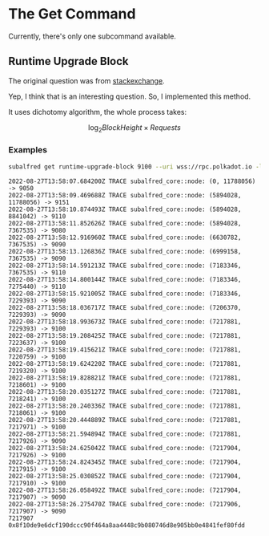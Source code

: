# The Get Command
Currently, there's only one subcommand available.

## Runtime Upgrade Block
The original question was from [stackexchange](https://substrate.stackexchange.com/questions/3861/how-do-you-tell-which-block-number-the-last-runtime-upgrade-happened-on-a-chain).

Yep, I think that is an interesting question.
So, I implemented this method.

It uses dichotomy algorithm, the whole process takes:

$$\log_{2} BlockHeight\times Requests$$

### Examples
```sh
subalfred get runtime-upgrade-block 9100 --uri wss://rpc.polkadot.io -lsubalfred_core::node
```
```log
2022-08-27T13:58:07.684200Z TRACE subalfred_core::node: (0, 11788056) -> 9050
2022-08-27T13:58:09.469688Z TRACE subalfred_core::node: (5894028, 11788056) -> 9151
2022-08-27T13:58:10.874493Z TRACE subalfred_core::node: (5894028, 8841042) -> 9110
2022-08-27T13:58:11.852626Z TRACE subalfred_core::node: (5894028, 7367535) -> 9080
2022-08-27T13:58:12.916960Z TRACE subalfred_core::node: (6630782, 7367535) -> 9090
2022-08-27T13:58:13.126836Z TRACE subalfred_core::node: (6999158, 7367535) -> 9090
2022-08-27T13:58:14.591213Z TRACE subalfred_core::node: (7183346, 7367535) -> 9110
2022-08-27T13:58:14.800144Z TRACE subalfred_core::node: (7183346, 7275440) -> 9110
2022-08-27T13:58:15.921005Z TRACE subalfred_core::node: (7183346, 7229393) -> 9090
2022-08-27T13:58:18.036717Z TRACE subalfred_core::node: (7206370, 7229393) -> 9090
2022-08-27T13:58:18.993673Z TRACE subalfred_core::node: (7217881, 7229393) -> 9100
2022-08-27T13:58:19.208425Z TRACE subalfred_core::node: (7217881, 7223637) -> 9100
2022-08-27T13:58:19.415621Z TRACE subalfred_core::node: (7217881, 7220759) -> 9100
2022-08-27T13:58:19.624220Z TRACE subalfred_core::node: (7217881, 7219320) -> 9100
2022-08-27T13:58:19.828821Z TRACE subalfred_core::node: (7217881, 7218601) -> 9100
2022-08-27T13:58:20.035127Z TRACE subalfred_core::node: (7217881, 7218241) -> 9100
2022-08-27T13:58:20.240336Z TRACE subalfred_core::node: (7217881, 7218061) -> 9100
2022-08-27T13:58:20.444889Z TRACE subalfred_core::node: (7217881, 7217971) -> 9100
2022-08-27T13:58:21.594894Z TRACE subalfred_core::node: (7217881, 7217926) -> 9090
2022-08-27T13:58:24.625042Z TRACE subalfred_core::node: (7217904, 7217926) -> 9100
2022-08-27T13:58:24.824345Z TRACE subalfred_core::node: (7217904, 7217915) -> 9100
2022-08-27T13:58:25.030852Z TRACE subalfred_core::node: (7217904, 7217910) -> 9100
2022-08-27T13:58:26.058492Z TRACE subalfred_core::node: (7217904, 7217907) -> 9090
2022-08-27T13:58:26.275470Z TRACE subalfred_core::node: (7217906, 7217907) -> 9090
7217907 0x8f10de9e6dcf190dccc90f464a8aa4448c9b080746d8e905bb0e4841fef80fdd
```
